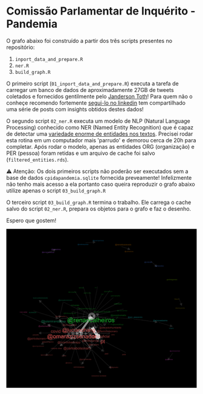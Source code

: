 # Comissão Parlamentar de Inquérito - Pandemia

O grafo abaixo foi construído a partir dos três scripts presentes no repositório:

1. `inport_data_and_prepare.R`
2. `ner.R`
3. `build_graph.R`

O primeiro script (`01_inport_data_and_prepare.R`) executa a tarefa de carregar um banco de dados de aproximadamente 27GB de tweets coletados e fornecidos gentilmente pelo [Janderson Toth](https://twitter.com/trifenol)! Para quem não o conheçe recomendo fortemente [segui-lo no linkedin](https://br.linkedin.com/in/trifenol) tem compartilhado uma série de posts com insights obtidos destes dados!

O segundo script `02_ner.R` executa um modelo de NLP (Natural Language Processing) conhecido como NER (Named Entity Recognition) que é capaz de detectar uma [variedade enorme de entidades nos textos](https://spacy.io/models/pt#pt_core_news_sm). Precisei rodar esta rotina em um computador mais 'parrudo' e demorou cerca de 20h para completar. Após rodar o modelo, apenas as entidades ORG (organização) e PER (pessoa) foram retidas e um arquivo de cache foi salvo (`filtered_entities.rds`). 

⚠️ Atenção: Os dois primeiros scripts não poderão ser executados sem a base de dados `cpidapandemia.sqlite` fornecida preveamente! Infelizmente não tenho mais acesso a ela portanto caso queira reproduzir o grafo abaixo utilize apenas o script `03_build_graph.R`

O terceiro script `03_build_graph.R` termina o trabalho. Ele carrega o cache salvo do script `02_ner.R`, prepara os objetos para o grafo e faz o desenho.

Espero que gostem!

![](grafo.png)
